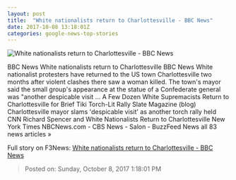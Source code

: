 ```yaml
---
layout: post
title:  "White nationalists return to Charlottesville - BBC News"
date: 2017-10-08 13:18:01Z
categories: google-news-top-stories
---
```


![White nationalists return to Charlottesville - BBC News](https://ichef.bbci.co.uk/news/1024/cpsprodpb/1326A/production/_98224487_reuters1.jpg)

BBC News White nationalists return to Charlottesville BBC News White nationalist protesters have returned to the US town Charlottesville two months after violent clashes there saw a woman killed. The town's mayor said the small group's appearance at the statue of a Confederate general was "another despicable visit ... A Few Dozen White Supremacists Return to Charlottesville for Brief Tiki Torch-Lit Rally Slate Magazine (blog) Charlottesville mayor slams 'despicable visit' as another torch rally held CNN Richard Spencer and White Nationalists Return to Charlottesville New York Times NBCNews.com - CBS News - Salon - BuzzFeed News all 83 news articles »


Full story on F3News: [White nationalists return to Charlottesville - BBC News](http://www.f3nws.com/n/vmdVND)

> Posted on: Sunday, October 8, 2017 1:18:01 PM
